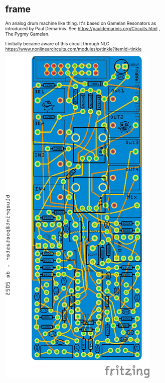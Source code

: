 # frame
An analog drum machine like thing. It's based on Gamelan Resonators as introduced by Paul Demarinis. See https://pauldemarinis.org/Circuits.html , The Pygmy Gamelan.

I initially became aware of this circuit through NLC https://www.nonlinearcircuits.com/modules/p/tinkle?itemId=tinkle


![frame pcb](frame_pcb.jpg)
